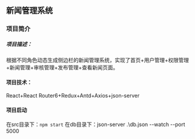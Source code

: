 ## 新闻管理系统
### 项目简介
##### 项目描述：
根据不同角色动态生成侧边栏的新闻管理系统，实现了首页+用户管理+权限管理+新闻管理+审核管理+发布管理+查看新闻页面。
#### 项目技术：
React+React Router6+Redux+Antd+Axios+json-server
#### 项目启动
在src目录下：`npm start`
在db目录下：json-server .\db.json --watch --port 5000